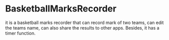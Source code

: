# BasketballMarksRecorder
it is a basketball marks recorder that can record mark of two teams, can edit the teams name, can also share the results to other apps. Besides, it has a timer function.
